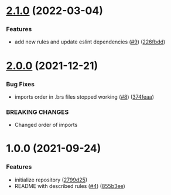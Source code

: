 # [2.1.0](https://github.com/getndazn/kopytko-eslint-plugin/compare/v2.0.0...v2.1.0) (2022-03-04)


### Features

* add new rules and update eslint dependencies ([#9](https://github.com/getndazn/kopytko-eslint-plugin/issues/9)) ([226fbdd](https://github.com/getndazn/kopytko-eslint-plugin/commit/226fbdd0c2cfb9016444815bd1fff0251291ba62))

# [2.0.0](https://github.com/getndazn/kopytko-eslint-plugin/compare/v1.0.0...v2.0.0) (2021-12-21)


### Bug Fixes

* imports order in .brs files stopped working ([#8](https://github.com/getndazn/kopytko-eslint-plugin/issues/8)) ([374feaa](https://github.com/getndazn/kopytko-eslint-plugin/commit/374feaaffd08d3b03b638127d052a22002998f2a))


### BREAKING CHANGES

* Changed order of imports

# 1.0.0 (2021-09-24)


### Features

* initialize repository ([2799d25](https://github.com/getndazn/kopytko-eslint-plugin/commit/2799d25a696928b8ca3c43f9893120b3bb466a1b))
* README with described rules ([#4](https://github.com/getndazn/kopytko-eslint-plugin/issues/4)) ([855b3ee](https://github.com/getndazn/kopytko-eslint-plugin/commit/855b3ee6df1a5b670ae8da7162684206829aa091))
